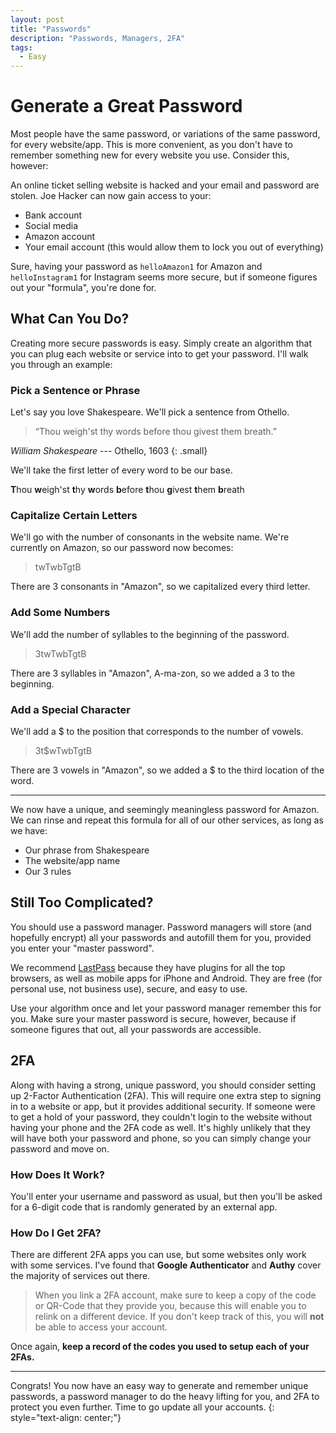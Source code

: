 ```yaml
---
layout: post
title: "Passwords"
description: "Passwords, Managers, 2FA"
tags:
  - Easy
---
```


# Generate a Great Password

Most people have the same password, or variations of the same password, for every website/app. This is more convenient, as you don't have to remember something new for every website you use. Consider this, however:

An online ticket selling website is hacked and your email and password are stolen. Joe Hacker can now gain access to your:
* Bank account
* Social media
* Amazon account
* Your email account (this would allow them to lock you out of everything)

Sure, having your password as `helloAmazon1` for Amazon and `helloInstagram1` for Instagram seems more secure, but if someone figures out your "formula", you're done for.

## What Can You Do?

Creating more secure passwords is easy. Simply create an algorithm that you can plug each website or service into to get your password. I'll walk you through an example:

### Pick a Sentence or Phrase

Let's say you love Shakespeare. We'll pick a sentence from Othello.

>  “Thou weigh'st thy words before thou givest them breath.”

<cite>William Shakespeare</cite> --- Othello, 1603
{: .small}

We'll take the first letter of every word to be our base.

**T**hou **w**eigh'st **t**hy **w**ords **b**efore **t**hou **g**ivest **t**hem **b**reath

### Capitalize Certain Letters

We'll go with the number of consonants in the website name. We're currently on Amazon, so our password now becomes:

> twTwbTgtB

There are 3 consonants in "Amazon", so we capitalized every third letter.

### Add Some Numbers

We'll add the number of syllables to the beginning of the password.

> 3twTwbTgtB

There are 3 syllables in "Amazon", A-ma-zon, so we added a 3 to the beginning.

### Add a Special Character

We'll add a $ to the position that corresponds to the number of vowels.

> 3t$wTwbTgtB

There are 3 vowels in "Amazon", so we added a $ to the third location of the word.

---

We now have a unique, and seemingly meaningless password for Amazon. We can rinse and repeat this formula for all of our other services, as long as we have:

* Our phrase from Shakespeare
* The website/app name
* Our 3 rules

## Still Too Complicated?

You should use a password manager. Password managers will store (and hopefully encrypt) all your passwords and autofill them for you, provided you enter your "master password".

We recommend [LastPass](https://www.lastpass.com/business-password-manager) because they have plugins for all the top browsers, as well as mobile apps for iPhone and Android. They are free (for personal use, not business use), secure, and easy to use.

Use your algorithm once and let your password manager remember this for you. Make sure your master password is secure, however, because if someone figures that out, all your passwords are accessible.

## 2FA

Along with having a strong, unique password, you should consider setting up 2-Factor Authentication (2FA). This will require one extra step to signing in to a website or app, but it provides additional security. If someone were to get a hold of your password, they couldn't login to the website without having your phone and the 2FA code as well. It's highly unlikely that they will have both your password and phone, so you can simply change your password and move on.

### How Does It Work?

You'll enter your username and password as usual, but then you'll be asked for a 6-digit code that is randomly generated by an external app.

### How Do I Get 2FA?

There are different 2FA apps you can use, but some websites only work with some services. I've found that **Google Authenticator** and **Authy** cover the majority of services out there.

> When you link a 2FA account, make sure to keep a copy of the code or QR-Code that they provide you, because this will enable you to relink on a different device. If you don't keep track of this, you will **not** be able to access your account.

Once again, **keep a record of the codes you used to setup each of your 2FAs.**

---

Congrats! You now have an easy way to generate and remember unique passwords, a password manager to do the heavy lifting for you, and 2FA to protect you even further. Time to go update all your accounts.
{: style="text-align: center;"}
